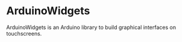 # ArduinoWidgets

ArduinoWidgets is an Arduino library to build graphical interfaces on touchscreens. 